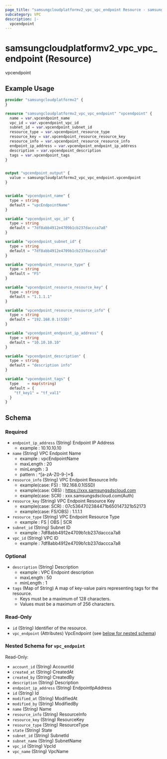 ```yaml
---
page_title: "samsungcloudplatformv2_vpc_vpc_endpoint Resource - samsungcloudplatformv2"
subcategory: VPC
description: |-
  vpcendpoint
---
```


# samsungcloudplatformv2_vpc_vpc_endpoint (Resource)

vpcendpoint

## Example Usage

```terraform
provider "samsungcloudplatformv2" {
}

resource "samsungcloudplatformv2_vpc_vpc_endpoint" "vpcendpoint" {
  name = var.vpcendpoint_name
  vpc_id = var.vpcendpoint_vpc_id
  subnet_id = var.vpcendpoint_subnet_id
  resource_type = var.vpcendpoint_resource_type
  resource_key = var.vpcendpoint_resource_resource_key
  resource_info = var.vpcendpoint_resource_resource_info
  endpoint_ip_address = var.vpcendpoint_endpoint_ip_address
  description = var.vpcendpoint_description
  tags = var.vpcendpoint_tags
}


output "vpcendpoint_output" {
  value = samsungcloudplatformv2_vpc_vpc_endpoint.vpcendpoint
}


variable "vpcendpoint_name" {
  type = string
  default = "vpcEndpointName"
}

variable "vpcendpoint_vpc_id" {
  type = string
  default = "7df8abb4912e4709b1cb237daccca7a8"
}

variable "vpcendpoint_subnet_id" {
  type = string
  default = "7df8abb4912e4709b1cb237daccca7a8"
}

variable "vpcendpoint_resource_type" {
  type = string
  default = "FS"
}

variable "vpcendpoint_resource_resource_key" {
  type = string
  default = "1.1.1.1"
}

variable "vpcendpoint_resource_resource_info" {
  type = string
  default = "192.168.0.1(SSD)"
}

variable "vpcendpoint_endpoint_ip_address" {
  type = string
  default = "10.10.10.10"
}

variable "vpcendpoint_description" {
  type = string
  default = "description info"
}

variable "vpcendpoint_tags" {
  type    = map(string)
  default = {
    "tf_key1" = "tf_val1"
  }
}
```

<!-- schema generated by tfplugindocs -->
## Schema

### Required

- `endpoint_ip_address` (String) Endpoint IP Address 
  - example : 10.10.10.10
- `name` (String) VPC Endpoint Name 
  - example : vpcEndpointName
  - maxLength : 20
  - minLength : 3
  - pattern : ^[a-zA-Z0-9-]+$
- `resource_info` (String) VPC Endpoint Resource Info 
  - example(case: FS) : 192.168.0.1(SSD) 
  - example(case: OBS) : https://xxx.samsungsdscloud.com 
  - example(case: SCR) : xxx.samsungsdscloud.com(Auth)
- `resource_key` (String) VPC Endpoint Resource Key 
  - example(case: SCR) : 07c5364702384471b650147321b52173 
  - example(case: FS/OBS) : 1.1.1.1
- `resource_type` (String) VPC Endpoint Resource Type 
  - example : FS | OBS | SCR
- `subnet_id` (String) Subnet ID 
  - example : 7df8abb4912e4709b1cb237daccca7a8
- `vpc_id` (String) VPC ID 
  - example : 7df8abb4912e4709b1cb237daccca7a8

### Optional

- `description` (String) Description
  - example : VPC Endpoint description
  - maxLength : 50
  - minLength : 1
- `tags` (Map of String) A map of key-value pairs representing tags for the resource.
  - Keys must be a maximum of 128 characters.
  - Values must be a maximum of 256 characters.

### Read-Only

- `id` (String) Identifier of the resource.
- `vpc_endpoint` (Attributes) VpcEndpoint (see [below for nested schema](#nestedatt--vpc_endpoint))

<a id="nestedatt--vpc_endpoint"></a>
### Nested Schema for `vpc_endpoint`

Read-Only:

- `account_id` (String) AccountId
- `created_at` (String) CreatedAt
- `created_by` (String) CreatedBy
- `description` (String) Description
- `endpoint_ip_address` (String) EndpointIpAddress
- `id` (String) Id
- `modified_at` (String) ModifiedAt
- `modified_by` (String) ModifiedBy
- `name` (String) Name
- `resource_info` (String) ResourceInfo
- `resource_key` (String) ResourceKey
- `resource_type` (String) ResourceType
- `state` (String) State
- `subnet_id` (String) SubnetId
- `subnet_name` (String) SubnetName
- `vpc_id` (String) VpcId
- `vpc_name` (String) VpcName
